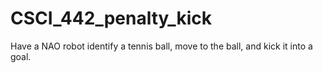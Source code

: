 # CSCI_442_penalty_kick
Have a NAO robot identify a tennis ball, move to the ball, and kick it into a goal.
